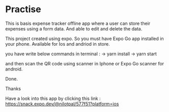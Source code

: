 # Practise

This is  basis expense tracker offline app where a user can store their expenses using a form data. And able to edit and delete the data.

This project created using expo.
So you must have Expo Go app installed in your phone.
Available for Ios and andriod in store.

you have write below commands in terminal : 
-> yarn install 
-> yarn start

and then scan the QR code using scanner in Iphone or Expo Go scanner for android.

Done.

Thanks


Have a look into this app by clicking this link : https://snack.expo.dev/@nilotpal/577f51?platform=ios
